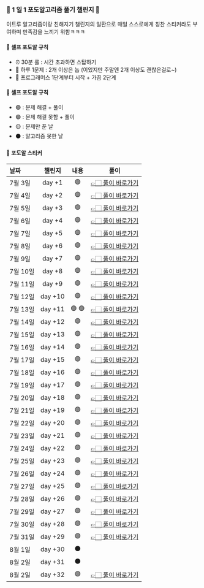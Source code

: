 ### 🍇 1 일 1 포도알고리즘 풀기 챌린지 🍇

이트루 알고리즘이랑 친해지기 챌린지의 일환으로 매일 스스로에게 칭찬 스티커라도 부여하며 만족감을 느끼기 위함ㅋㅋㅋ

#### 📌 셀프 포도알 규칙

- ⏰ 30분 룰 : 시간 초과하면 스탑하기
- 📝 하루 1문제 : 2개 이상은 놉 (이었지만 주말엔 2개 이상도 괜찮은걸로~)
- 🚀 프로그래머스 1단계부터 시작 + 가끔 2단계

#### 📌 셀프 포도알 규칙

- 🟣 : 문제 해결 + 풀이
- 🟢 : 문제 해결 못함 + 풀이
- 🟡 : 문제만 푼 날
- ⚫️ : 알고리즘 못한 날

#### 📌 포도알 스티커

| 날짜     | 챌린지  | 내용  | 풀이                                                                 |
| :------- | :-----: | :---: | -------------------------------------------------------------------- |
| 7월 3일  | day +1  |  🟢   | [👉🏻 풀이 바로가기](https://leetrue-log.vercel.app/pargrammers-day01) |
| 7월 4일  | day +2  |  🟣   | [👉🏻 풀이 바로가기](https://leetrue-log.vercel.app/pargrammers-day02) |
| 7월 5일  | day +3  |  🟢   | [👉🏻 풀이 바로가기](https://leetrue-log.vercel.app/pargrammers-day03) |
| 7월 6일  | day +4  |  🟣   | [👉🏻 풀이 바로가기](https://leetrue-log.vercel.app/pargrammers-day04) |
| 7월 7일  | day +5  |  🟣   | [👉🏻 풀이 바로가기](https://leetrue-log.vercel.app/pargrammers-day05) |
| 7월 8일  | day +6  |  🟣   | [👉🏻 풀이 바로가기](https://leetrue-log.vercel.app/pargrammers-day06) |
| 7월 9일  | day +7  |  🟣   | [👉🏻 풀이 바로가기](https://leetrue-log.vercel.app/pargrammers-day07) |
| 7월 10일 | day +8  |  🟣   | [👉🏻 풀이 바로가기](https://leetrue-log.vercel.app/pargrammers-day08) |
| 7월 11일 | day +9  |  🟣   | [👉🏻 풀이 바로가기](https://leetrue-log.vercel.app/pargrammers-day09) |
| 7월 12일 | day +10 |  🟣   | [👉🏻 풀이 바로가기](https://leetrue-log.vercel.app/pargrammers-day10) |
| 7월 13일 | day +11 | 🟣 🟣 | [👉🏻 풀이 바로가기](https://leetrue-log.vercel.app/pargrammers-day11) |
| 7월 14일 | day +12 |  🟣   | [👉🏻 풀이 바로가기](https://leetrue-log.vercel.app/pargrammers-day12) |
| 7월 15일 | day +13 |  🟣   | [👉🏻 풀이 바로가기](https://leetrue-log.vercel.app/pargrammers-day13) |
| 7월 16일 | day +14 |  🟣   | [👉🏻 풀이 바로가기](https://leetrue-log.vercel.app/pargrammers-day14) |
| 7월 17일 | day +15 |  🟣   | [👉🏻 풀이 바로가기](https://leetrue-log.vercel.app/pargrammers-day15) |
| 7월 18일 | day +16 |  🟣   | [👉🏻 풀이 바로가기](https://leetrue-log.vercel.app/pargrammers-day16) |
| 7월 19일 | day +17 |  🟣   | [👉🏻 풀이 바로가기](https://leetrue-log.vercel.app/pargrammers-day17) |
| 7월 20일 | day +18 |  🟣   | [👉🏻 풀이 바로가기](https://leetrue-log.vercel.app/pargrammers-day18) |
| 7월 21일 | day +19 |  🟣   | [👉🏻 풀이 바로가기](https://leetrue-log.vercel.app/pargrammers-day19) |
| 7월 22일 | day +20 |  🟣   | [👉🏻 풀이 바로가기](https://leetrue-log.vercel.app/pargrammers-day20) |
| 7월 23일 | day +21 |  🟣   | [👉🏻 풀이 바로가기](https://leetrue-log.vercel.app/pargrammers-day21) |
| 7월 24일 | day +22 |  🟣   | [👉🏻 풀이 바로가기](https://leetrue-log.vercel.app/pargrammers-day22) |
| 7월 25일 | day +23 |  🟣   | [👉🏻 풀이 바로가기](https://leetrue-log.vercel.app/pargrammers-day23) |
| 7월 26일 | day +24 |  🟣   | [👉🏻 풀이 바로가기](https://leetrue-log.vercel.app/pargrammers-day23) |
| 7월 27일 | day +25 |  🟣   | [👉🏻 풀이 바로가기](https://leetrue-log.vercel.app/pargrammers-day25) |
| 7월 28일 | day +26 |  🟣   | [👉🏻 풀이 바로가기](https://leetrue-log.vercel.app/pargrammers-day25) |
| 7월 29일 | day +27 |  🟣   | [👉🏻 풀이 바로가기](https://leetrue-log.vercel.app/pargrammers-day27) |
| 7월 30일 | day +28 |  🟣   | [👉🏻 풀이 바로가기](https://leetrue-log.vercel.app/pargrammers-day28) |
| 7월 31일 | day +29 |  🟣   | [👉🏻 풀이 바로가기](https://leetrue-log.vercel.app/pargrammers-day29) |
| 8월 1일  | day +30 |  ⚫   |                                                                      |
| 8월 2일  | day +31 |  ⚫   |                                                                      |
| 8월 2일  | day +32 |  🟣   | [👉🏻 풀이 바로가기](https://leetrue-log.vercel.app/pargrammers-day32) |

